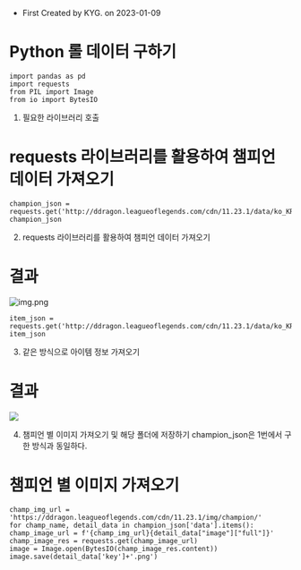 - First Created by KYG. on 2023-01-09

# Python 롤 데이터 구하기

    import pandas as pd
    import requests
    from PIL import Image
    from io import BytesIO

1. 필요한 라이브러리 호출

# requests 라이브러리를 활용하여 챔피언 데이터 가져오기

    champion_json = requests.get('http://ddragon.leagueoflegends.com/cdn/11.23.1/data/ko_KR/champion.json').json()
    champion_json

2. requests 라이브러리를 활용하여 챔피언 데이터 가져오기



# 결과

![img.png](../../../etc/image/img0001.png)
    
    item_json = requests.get('http://ddragon.leagueoflegends.com/cdn/11.23.1/data/ko_KR/item.json').json()
    item_json

3. 같은 방식으로 아이템 정보 가져오기


# 결과

![](../../../etc/image/img0002.png)


4. 챔피언 별 이미지 가져오기 및 해당 폴더에 저장하기 champion_json은 1번에서 구한 방식과 동일하다.



# 챔피언 별 이미지 가져오기

    champ_img_url = 'https://ddragon.leagueoflegends.com/cdn/11.23.1/img/champion/'
    for champ_name, detail_data in champion_json['data'].items():
    champ_image_url = f'{champ_img_url}{detail_data["image"]["full"]}'
    champ_image_res = requests.get(champ_image_url)
    image = Image.open(BytesIO(champ_image_res.content))
    image.save(detail_data['key']+'.png')

 